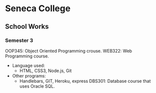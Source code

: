 # Seneca College
## School Works
 
### Semester 3
OOP345: Object Oriented Programming crouse.
WEB322: Web Programming course.
 - Language used:
   - HTML, CSS3, Node.js, Git
 - Other programs:
   - Handlebars, GIT, Heroku, express 
DBS301: Database course that uses Oracle SQL.
